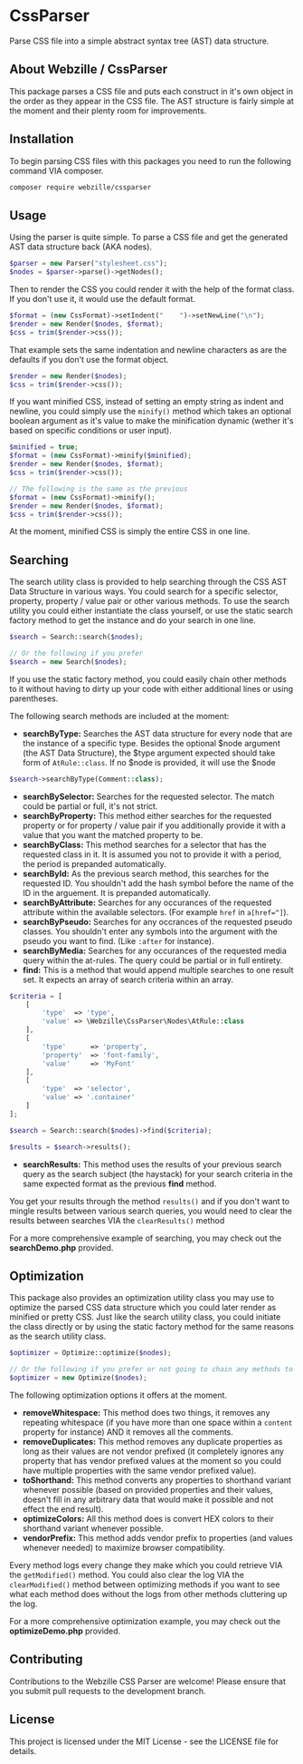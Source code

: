 # CssParser
Parse CSS file into a simple abstract syntax tree (AST) data structure.

## About Webzille / CssParser
This package parses a CSS file and puts each construct in it's own object in the order as they appear in the CSS file. The AST structure is fairly simple at the moment and their plenty room for improvements.

## Installation
To begin parsing CSS files with this packages you need to run the following command VIA composer.

```bash
composer require webzille/cssparser
```

## Usage
Using the parser is quite simple. To parse a CSS file and get the generated AST data structure back (AKA nodes).

```php
$parser = new Parser("stylesheet.css");
$nodes = $parser->parse()->getNodes();
```

Then to render the CSS you could render it with the help of the format class. If you don't use it, it would use the default format.

```php
$format = (new CssFormat)->setIndent("    ")->setNewLine("\n");
$render = new Render($nodes, $format);
$css = trim($render->css());
```

That example sets the same indentation and newline characters as are the defaults if you don't use the format object.

```php
$render = new Render($nodes);
$css = trim($render->css());
```

If you want minified CSS, instead of setting an empty string as indent and newline, you could simply use the `minify()` method which takes an optional boolean argument as it's value to make the minification dynamic (wether it's based on specific conditions or user input).

```php
$minified = true;
$format = (new CssFormat)->minify($minified);
$render = new Render($nodes, $format);
$css = trim($render->css());

// The following is the same as the previous
$format = (new CssFormat)->minify();
$render = new Render($nodes, $format);
$css = trim($render->css());
```

At the moment, minified CSS is simply the entire CSS in one line.

## Searching

The search utility class is provided to help searching through the CSS AST Data Structure in various ways. You could search for a specific selector, property, property / value pair or other various methods. To use the search utility you could either instantiate the class yourself, or use the static search factory method to get the instance and do your search in one line.

```php
$search = Search::search($nodes);

// Or the following if you prefer
$search = new Search($nodes);
```
If you use the static factory method, you could easily chain other methods to it without having to dirty up your code with either additional lines or using parentheses.

The following search methods are included at the moment:

- **searchByType:** Searches the AST data structure for every node that are the instance of a specific type. Besides the optional $node argument (the AST Data Structure), the $type argument expected should take form of `AtRule::class`. If no $node is provided, it will use the $node
```php
$search->searchByType(Comment::class);
```
- **searchBySelector:** Searches for the requested selector. The match could be partial or full, it's not strict.
- **searchByProperty:** This method either searches for the requested property or for property / value pair if you additionally provide it with a value that you want the matched property to be.
- **searchByClass:** This method searches for a selector that has the requested class in it. It is assumed you not to provide it with a period, the period is prepanded automatically.
- **searchById:** As the previous search method, this searches for the requested ID. You shouldn't add the hash symbol before the name of the ID in the arguement. It is prepanded automatically.
- **searchByAttribute:** Searches for any occurances of the requested attribute within the available selectors. (For example `href` in `a[href=^]`).
- **searchByPseudo:** Searches for any occrances of the requested pseudo classes. You shouldn't enter any symbols into the argument with the pseudo you want to find. (Like `:after` for instance).
- **searchByMedia:** Searches for any occurances of the requested media query within the at-rules. The query could be partial or in full entirety.
- **find:** This is a method that would append multiple searches to one result set. It expects an array of search criteria within an array.
```php
$criteria = [
    [
        'type'  => 'type',
        'value' => \Webzille\CssParser\Nodes\AtRule::class
    ],
    [
        'type'      => 'property',
        'property'  => 'font-family',
        'value'     => 'MyFont'
    ],
    [
        'type'  => 'selector',
        'value' => '.container'
    ]
];

$search = Search::search($nodes)->find($criteria);

$results = $search->results();
```
- **searchResults:** This method uses the results of your previous search query as the search subject (the haystack) for your search criteria in the same expected format as the previous **find** method.

You get your results through the method `results()` and if you don't want to mingle results between various search queries, you would need to clear the results between searches VIA the `clearResults()` method

For a more comprehensive example of searching, you may check out the **searchDemo.php** provided.

## Optimization

This package also provides an optimization utility class you may use to optimize the parsed CSS data structure which you could later render as minified or pretty CSS. Just like the search utility class, you could initiate the class directly or by using the static factory method for the same reasons as the search utility class.

```php
$optimizer = Optimize::optimize($nodes);

// Or the following if you prefer or not going to chain any methods to it.
$optimizer = new Optimize($nodes);
```

The following optimization options it offers at the moment.

- **removeWhitespace:** This method does two things, it removes any repeating whitespace (if you have more than one space within a `content` property for instance) AND it removes all the comments.
- **removeDuplicates:** This method removes any duplicate properties as long as their values are not vendor prefixed (it completely ignores any property that has vendor prefixed values at the moment so you could have multiple properties with the same vendor prefixed value).
- **toShorthand:** This method converts any properties to shorthand variant whenever possible (based on provided properties and their values, doesn't fill in any arbitrary data that would make it possible and not effect the end result).
- **optimizeColors:** All this method does is convert HEX colors to their shorthand variant whenever possible.
- **vendorPrefix:** This method adds vendor prefix to properties (and values whenever needed) to maximize browser compatibility.

Every method logs every change they make which you could retrieve VIA the `getModified()` method. You could also clear the log VIA the `clearModified()` method between optimizing methods if you want to see what each method does without the logs from other methods cluttering up the log.

For a more comprehensive optimization example, you may check out the **optimizeDemo.php** provided.

## Contributing
Contributions to the Webzille CSS Parser are welcome! Please ensure that you submit pull requests to the development branch.

## License
This project is licensed under the MIT License - see the LICENSE file for details.
